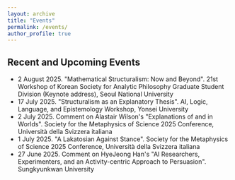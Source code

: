 ```yaml
---
layout: archive
title: "Events"
permalink: /events/
author_profile: true
---
```


## Recent and Upcoming Events
 * 2 August 2025. "Mathematical Structuralism: Now and Beyond". 21st Workshop of Korean Society for Analytic Philosophy Graduate Student Division (Keynote address), Seoul National University
 * 17 July 2025. "Structuralism as an Explanatory Thesis". AI, Logic, Language, and Epistemology Workshop, Yonsei University
 * 2 July 2025. Comment on Alastair Wilson's "Explanations of and in Worlds". Society for the Metaphysics of Science 2025 Conference, Università della Svizzera italiana
 * 1 July 2025. "A Lakatosian Against Stance". Society for the Metaphysics of Science 2025 Conference, Università della Svizzera italiana
 * 27 June 2025. Comment on HyeJeong Han's "AI Researchers, Experimenters, and an Activity-centric Approach to Persuasion". Sungkyunkwan University



<!--
 * 31 May 2025. "Does ‘Free Will’ Describe Free Will?". The Interdisciplinary Conference on Experiments and Concepts, Pusan National University
 * 24 May 2025. "In Defense of Scientific Metaphysics". Korean Society for Analytic Philosophy Spring Conference, Yonsei University
 * 21 April 2025. "Theoretical Equivalence, Metaphysical Grounding, Anti-Exceptionalism". Korean Association for Logic Monthly Seminar
 * 3 January 2025. "A Lakatosian Against Stance". The Institute for Philosophy and Liberal Arts, Sungkyunkwan University
 * 15 November 2024. "Metaphysical Perspicuity". 29th Biennial Meeting of the Philosophy of Science Association, New Orleans
 * 5 November 2024. "Category Theory as an Explanatory Foundation". 14th Disputatio Workshop, Kyungnam University
 * 30 August 2024. "How We Learned to Stop Worrying and Love 'Model' in Mathematics". 9th Annual Conference of the Society for the Metaphysics of Science
 * 21 August 2024. "When Structuralism Meets Inferentialism". Korean Society for Analytic Philosophy Summer Conference, Hankuk University of Foreign Studies
 * 13 August 2024. "Model-theoretic Inferentialism". Korean Association for Logic Summer Conference, Yonsei University
 * 21 March 2024. "Category Theory as an Explanatory Foundation". Pacific APA Colloquium, Portland
 * 23 February 2024. "Metaphysical Perspicuity". Central APA Poster Session, New Orleans
 * 5 January 2024. "Category Theory as an Explanatory Foundation". Joint Mathematics Meetings: AMS Special Session on Mathematics and Philosophy, San Francisco
 * 5 November 2023. "Category Theory as an Explanatory Foundation". Midwest PhilMath Workshop, University of Notre Dame 
 * 27 September 2023. “Conceptions of a Foundation in Mathematics”. Philosophy Colloquium Series, California State University, Chico
 * 11 August 2023. Comment on Sabrina Hao's "What are scientists talking about when they talk about particles?". Society for the Metaphysics of Science 2023 Conference, Dalhousie University
 * 11 August 2023. "Metaphysical Perspicuity". Society for the Metaphysics of Science 2023 Conference, Dalhousie University
 * 29 April 2023. Comment on Aglaia von Götz’s “How to count to one and a half”. Berkeley-Stanford-Davis Graduate Conference
 * 7 April 2023. “When Structuralism Meets Inferentialism”. Pacific APA, San Francisco
 * 24 February 2023. “Conceptions of a Foundation in Mathematics”. Central APA, Denver
 * 11 November 2022. “More Philosophies by Less Philosophy when the Practice doesn’t Settle Philosophy”. PSA Poster Session, Pittsburgh
 * 14 August 2022. Comment on Shmuel Gomes’ “Is Consciousness Required for Moral Standing?”. 15th Annual Rocky Mountain Ethics Congress
 * 29 June 2022. “More Philosophies by Less Philosophy when the Practice doesn’t Settle Philosophy”. Annual Conference for the Korean Society of Philosophy of Science
 * 24 June 2022. “When Structuralism Meets Inferentialism”. Annual Conference of the Australasian Association of Logic
 * 14 May 2022. “Foundation as Scaffolding”. Annual Meeting of the Canadian Society for History and Philosophy of Mathematics
-->



